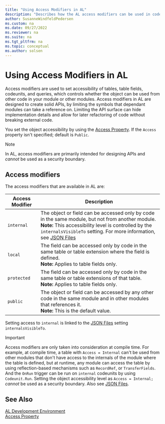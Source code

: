 ```yaml
---
title: "Using Access Modifiers in AL"
description: "Describes how the AL access modifiers can be used in code."
author: SusanneWindfeldPedersen
ms.custom: na
ms.date: 09/27/2022
ms.reviewer: na
ms.suite: na
ms.tgt_pltfrm: na
ms.topic: conceptual
ms.author: solsen
---
```


# Using Access Modifiers in AL

Access modifiers are used to set accessibility of tables, table fields, codeunits, and queries, which controls whether the object can be used from other code in your module or other modules. Access modifiers in AL are designed to create solid APIs, by limiting the symbols that dependant modules can take a reference on. Limiting the API surface can hide implementation details and allow for later refactoring of code without breaking external code.

You set the object accessibility by using the [Access Property](properties/devenv-access-property.md). If the `Access` property isn't specified; default is `Public`. 

> [!NOTE]  
> In AL, access modifiers are primarily intended for designing APIs and *cannot* be used as a security boundary.

## Access modifiers 

The access modifiers that are available in AL are:

|Access Modifier| Description  |
|---------------|------|
|`internal`|The object or field can be accessed only by code in the same module, but not from another module. <br>**Note:** This accessibility level is controlled by the `internalsVisibleTo` setting. For more information, see [JSON Files](devenv-json-files.md)|
|`local`|The field can be accessed only by code in the same table or table extension where the field is defined. <br>**Note:** Applies to table fields only.|
|`protected`|The field can be accessed only by code in the same table or table extensions of that table. <br>**Note:** Applies to table fields only.|
|`public`|The object or field can be accessed by any other code in the same module and in other modules that references it. <br>**Note:** This is the default value.|

Setting access to `internal` is linked to the [JSON Files](devenv-json-files.md) setting `internalsVisibleTo`. 

> [!IMPORTANT]  
> Access modifiers are only taken into consideration at compile time. For example, at compile time, a table with `Access = Internal` can't be used from other modules that don't have access to the internals of the module where the table is defined, but at runtime, any module can access the table by using reflection-based mechanisms such as `RecordRef`, or `TransferFields`. And the `OnRun` trigger can be run on `internal` codeunits by using `Codeunit.Run`. Setting the object accessibility level as `Access = Internal;` *cannot* be used as a security boundary. Also see [JSON Files](devenv-json-files.md#Appjson).

## See Also

[AL Development Environment](devenv-reference-overview.md)  
[Access Property](properties/devenv-access-property.md)

